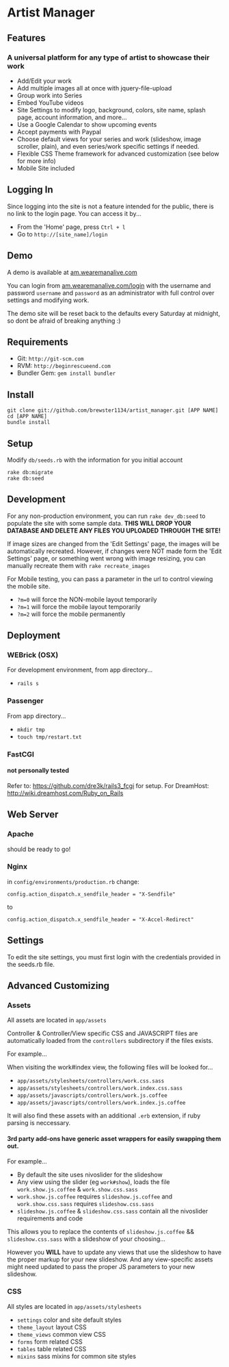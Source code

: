 # Artist Manager

## Features

### A universal platform for any type of artist to showcase their work

+ Add/Edit your work
+ Add multiple images all at once with jquery-file-upload
+ Group work into Series
+ Embed YouTube videos
+ Site Settings to modify logo, background, colors, site name, splash page, account information, and more...
+ Use a Google Calendar to show upcoming events
+ Accept payments with Paypal 
+ Choose default views for your series and work (slideshow, image scroller, plain), and even series/work specific settings if needed.
+ Flexible CSS Theme framework for advanced customization (see below for more info)
+ Mobile Site included

## Logging In

Since logging into the site is not a feature intended for the public, there is no link to the login page.  You can access it by...

+ From the 'Home' page, press `Ctrl + l`
+ Go to `http://[site_name]/login`

## Demo

A demo is available at [am.wearemanalive.com](http://an.wearemanalive.com)

You can login from [am.wearemanalive.com/login](http://am.wearemanalive.com/login) with the username and password `username` and `password` as an administrator with full control over settings and modifying work.

The demo site will be reset back to the defaults every Saturday at midnight, so dont be afraid of breaking anything :) 

## Requirements

+ Git:          `http://git-scm.com`
+ RVM:          `http://beginrescueend.com`
+ Bundler Gem:  `gem install bundler`

## Install

```
git clone git://github.com/brewster1134/artist_manager.git [APP NAME]
cd [APP NAME]
bundle install
```

## Setup

Modify `db/seeds.rb` with the information for you initial account

```
rake db:migrate
rake db:seed
```

## Development

For any non-production environment, you can run `rake dev_db:seed` to populate the site with some sample data.
**THIS WILL DROP YOUR DATABASE AND DELETE ANY FILES YOU UPLOADED THROUGH THE SITE!**

If image sizes are changed from the 'Edit Settings' page, the images will be automatically recreated.
However, if changes were NOT made form the 'Edit Settings' page, or something went wrong with image resizing, you can manually recreate them with `rake recreate_images`

For Mobile testing, you can pass a parameter in the url to control viewing the mobile site.

+ `?m=0` will force the NON-mobile layout temporarily 
+ `?m=1` will force the mobile layout temporarily
+ `?m=2` will force the mobile permanently

## Deployment

### WEBrick (OSX)

For development environment, from app directory...

+ `rails s`

### Passenger

From app directory...

+ `mkdir tmp`
+ `touch tmp/restart.txt`

### FastCGI
#### not personally tested

Refer to: https://github.com/dre3k/rails3_fcgi for setup.
For DreamHost: http://wiki.dreamhost.com/Ruby_on_Rails

## Web Server

### Apache

should be ready to go!

### Nginx

in `config/environments/production.rb` change:

`config.action_dispatch.x_sendfile_header = "X-Sendfile"`

to

`config.action_dispatch.x_sendfile_header = "X-Accel-Redirect"`

## Settings

To edit the site settings, you must first login with the credentials provided in the seeds.rb file.

## Advanced Customizing

### Assets

All assets are located in `app/assets`

Controller & Controller/View specific CSS and JAVASCRIPT files are automatically loaded from the `controllers` subdirectory if the files exists.

For example...

When visiting the work#index view, the following files will be looked for...

+ `app/assets/stylesheets/controllers/work.css.sass`
+ `app/assets/stylesheets/controllers/work.index.css.sass`
+ `app/assets/javascripts/controllers/work.js.coffee`
+ `app/assets/javascripts/controllers/work.index.js.coffee`

It will also find these assets with an additional `.erb` extension, if ruby parsing is neccessary.

#### 3rd party add-ons have generic asset wrappers for easily swapping them out.

For example...

+ By default the site uses nivoslider for the slideshow
+ Any view using the slider (eg `work#show`), loads the file `work.show.js.coffee` & `work.show.css.sass` 
+ `work.show.js.coffee` requires `slideshow.js.coffee` and `work.show.css.sass` requires `slideshow.css.sass` 
+ `slideshow.js.coffee` & `slideshow.css.sass` contain all the nivoslider requirements and code

This allows you to replace the contents of `slideshow.js.coffee` && `slideshow.css.sass` with a slideshow of your choosing...

However you **WILL** have to update any views that use the slideshow to have the proper markup for your new slideshow.  And any view-specific assets might need updated to pass the proper JS parameters to your new slideshow.

### CSS 

All styles are located in `app/assets/stylesheets`

+ `settings`      color and site default styles
+ `theme_layout`  layout CSS
+ `theme_views`   common view CSS
+ `forms`         form related CSS
+ `tables`        table related CSS
+ `mixins`        sass mixins for common site styles